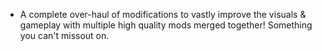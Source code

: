 * A complete over-haul of modifications to vastly improve the visuals & gameplay with multiple high quality mods merged together! Something you can't missout on.
